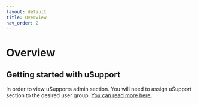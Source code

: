 ```yaml
---
layout: default
title: Overview
nav_order: 2
---
```


# Overview

## Getting started with uSupport
In order to view uSupports admin section. You will need to assign uSupport section to the desired user group. [You can read more here.](https://docs.umbraco.com/umbraco-cms/fundamentals/data/users#creating-a-user-group) 